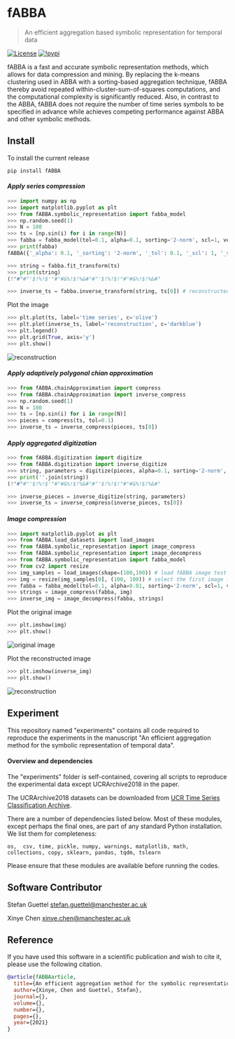 fABBA
======================================

> An efficient aggregation based symbolic representation for temporal data


[![License](https://img.shields.io/badge/License-BSD%203--Clause-blue.svg)](https://opensource.org/licenses/BSD-3-Clause)
[![!pypi](https://img.shields.io/pypi/v/fABBA?color=orange)](https://pypi.org/project/fABBA/)


fABBA is a fast and accurate symbolic representation methods, which allows for data compression and mining. 
By replacing the k-means clustering used in ABBA with a sorting-based aggregation technique, fABBA thereby
avoid repeated within-cluster-sum-of-squares computations, and the computational complexity is significantly reduced.
Also, in contrast to the ABBA, fABBA does not require the number of time series symbols to be specified in
advance while achieves competing performance against ABBA and other symbolic methods. 



## Install
To install the current release
```
pip install fABBA
```


#### *Apply series compression*

```python
>>> import numpy as np
>>> import matplotlib.pyplot as plt
>>> from fABBA.symbolic_representation import fabba_model
>>> np.random.seed(1)
>>> N = 100
>>> ts = [np.sin(i) for i in range(N)]
>>> fabba = fabba_model(tol=0.1, alpha=0.1, sorting='2-norm', scl=1, verbose=1, max_len=np.inf, string_form=True)
>>> print(fabba)
fABBA({'_alpha': 0.1, '_sorting': '2-norm', '_tol': 0.1, '_scl': 1, '_verbose': 1, '_max_len': inf, '_string_form': True})

>>> string = fabba.fit_transform(ts)
>>> print(string)
(!"#"#"'$!%!$'"#"#&%!$!%&#"#"'$!%!$!"#"#&%!$!%&#"

>>> inverse_ts = fabba.inverse_transform(string, ts[0]) # reconstructed time series

```

Plot the image
```python
>>> plt.plot(ts, label='time series', c='olive')
>>> plt.plot(inverse_ts, label='reconstruction', c='darkblue')
>>> plt.legend()
>>> plt.grid(True, axis='y')
>>> plt.show()
```

![reconstruction](https://github.com/nla-group/fABBA/raw/master/fig/demo.png)


#### *Apply adaptively polygonal chian approximation*

```python
>>> from fABBA.chainApproximation import compress
>>> from fABBA.chainApproximation import inverse_compress
>>> np.random.seed(1)
>>> N = 100
>>> ts = [np.sin(i) for i in range(N)]
>>> pieces = compress(ts, tol=0.1)
>>> inverse_ts = inverse_compress(pieces, ts[0])
```


#### *Apply aggregated digitization*

```python
>>> from fABBA.digitization import digitize
>>> from fABBA.digitization import inverse_digitize
>>> string, parameters = digitize(pieces, alpha=0.1, sorting='2-norm', scl=1) # pieces from aforementioned compression
>>> print(''.join(string))
(!"#"#"'$!%!$'"#"#&%!$!%&#"#"'$!%!$!"#"#&%!$!%&#"

>>> inverse_pieces = inverse_digitize(string, parameters)
>>> inverse_ts = inverse_compress(inverse_pieces, ts[0])
```


#### *Image compression*
```python
>>> import matplotlib.pyplot as plt
>>> from fABBA.load_datasets import load_images
>>> from fABBA.symbolic_representation import image_compress
>>> from fABBA.symbolic_representation import image_decompress
>>> from fABBA.symbolic_representation import fabba_model
>>> from cv2 import resize
>>> img_samples = load_images(shape=(100,100)) # load fABBA image test samples
>>> img = resize(img_samples[0], (100, 100)) # select the first image for test
>>> fabba = fabba_model(tol=0.1, alpha=0.01, sorting='2-norm', scl=1, verbose=1, max_len=np.inf, string_form=True)
>>> strings = image_compress(fabba, img)
>>> inverse_img = image_decompress(fabba, strings)
```

Plot the original image
```python
>>> plt.imshow(img)
>>> plt.show()
```

![original image](https://github.com/nla-group/fABBA/raw/master/fig/img.png)


Plot the reconstructed image
```python
>>> plt.imshow(inverse_img)
>>> plt.show()
```


![reconstruction](https://github.com/nla-group/fABBA/raw/master/fig/inverse_img.png)

## Experiment

This repository named "experiments" contains all code required to reproduce the experiments in the manuscript 
"An efficient aggregation method for the symbolic representation of temporal data".

#### Overview and dependencies

The "experiments" folder is self-contained, covering all scripts to reproduce the experimental data except UCRArchive2018 in the paper.

The UCRArchive2018 datasets can be downloaded from [UCR Time Series Classification Archive](https://www.cs.ucr.edu/~eamonn/time_series_data_2018/).

There are a number of dependencies listed below. Most of these modules, except perhaps the final ones, are part of any standard Python installation. We list them for completeness:

`os,  csv, time, pickle, numpy, warnings, matplotlib, math, collections, copy, sklearn, pandas, tqdm, tslearn`

Please ensure that these modules are available before running the codes.


## Software Contributor

Stefan Guettel <stefan.guettel@manchester.ac.uk>

Xinye Chen <xinye.chen@manchester.ac.uk>



## Reference


If you have used this software in a scientific publication and wish to cite it, 
please use the following citation.

```bibtex
@article{fABBAarticle,
  title={An efficient aggregation method for the symbolic representation of temporal data},
  author={Xinye, Chen and Guettel, Stefan},
  journal={},
  volume={},
  number={},
  pages={},
  year={2021}
}
```

